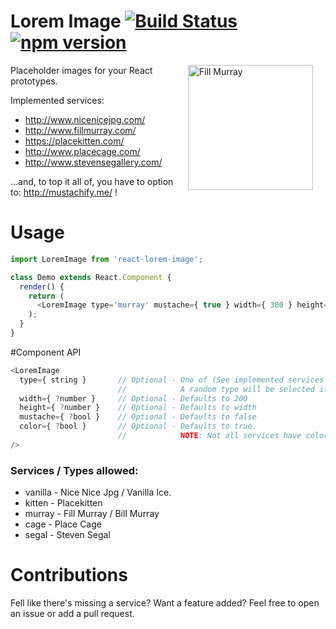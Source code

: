 # Lorem Image [![Build Status](https://travis-ci.org/chriskjaer/react-lorem-image.svg)](https://travis-ci.org/chriskjaer/react-lorem-image) [![npm version](https://badge.fury.io/js/react-lorem-image.svg)](http://badge.fury.io/js/react-lorem-image)

<img src="http://mustachify.me/?src=http://www.fillmurray.com/300/300"
align='right' width="200" height="200" hspace="20" alt="Fill Murray"/>

Placeholder images for your React prototypes.

Implemented services:
- http://www.nicenicejpg.com/
- http://www.fillmurray.com/
- https://placekitten.com/
- http://www.placecage.com/
- http://www.stevensegallery.com/

...and, to top it all of, you have to option to: http://mustachify.me/ !


# Usage

```javascript
import LoremImage from 'react-lorem-image';

class Demo extends React.Component {
  render() {
    return (
      <LoremImage type='murray' mustache={ true } width={ 300 } height={ 300 } />
    );
  }
}
```


#Component API

```javascript
<LoremImage
  type={ string }       // Optional - One of (See implemented services below.)
                        //            A random type will be selected if empty
  width={ ?number }     // Optional - Defaults to 200
  height={ ?number }    // Optional - Defaults to width
  mustache={ ?bool }    // Optional - Defaults to false
  color={ ?bool }       // Optional - Defaults to true.
                        //            NOTE: Not all services have color.
/>
```

### Services / Types allowed:
  - vanilla - Nice Nice Jpg / Vanilla Ice.
  - kitten - Placekitten
  - murray - Fill Murray / Bill Murray
  - cage - Place Cage
  - segal - Steven Segal

# Contributions
Fell like there's missing a service? Want a feature added?
Feel free to open an issue or add a pull request.
